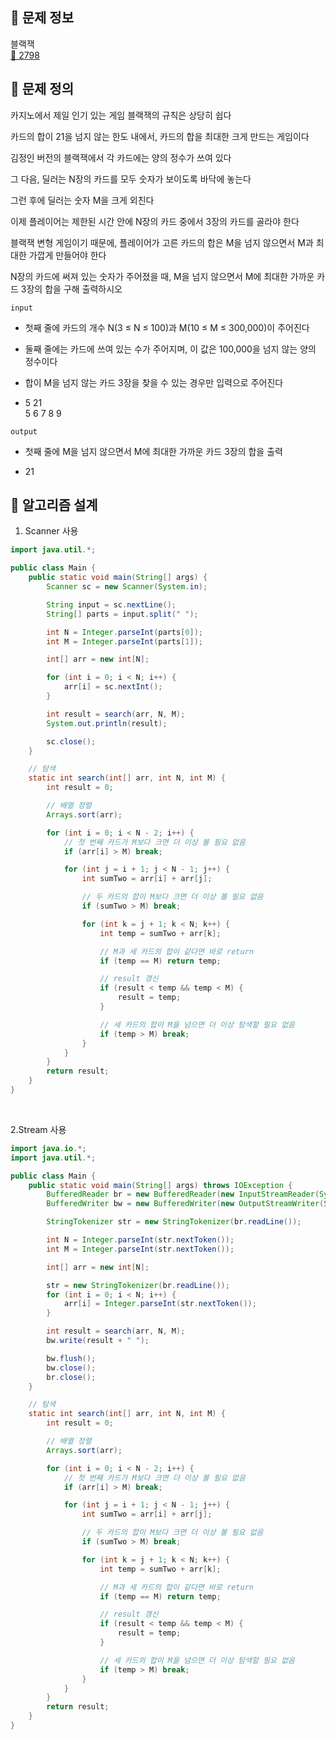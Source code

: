 ## 🌵 문제 정보
블랙잭 <br>
[🚗 2798](https://www.acmicpc.net/problem/2798)

## 🌵 문제 정의

카지노에서 제일 인기 있는 게임 블랙잭의 규칙은 상당히 쉽다 <br>

카드의 합이 21을 넘지 않는 한도 내에서, 카드의 합을 최대한 크게 만드는 게임이다 <br>

김정인 버전의 블랙잭에서 각 카드에는 양의 정수가 쓰여 있다 <br>

그 다음, 딜러는 N장의 카드를 모두 숫자가 보이도록 바닥에 놓는다 <br>

그런 후에 딜러는 숫자 M을 크게 외친다 <br>

이제 플레이어는 제한된 시간 안에 N장의 카드 중에서 3장의 카드를 골라야 한다 <br>

블랙잭 변형 게임이기 때문에, 플레이어가 고른 카드의 합은 M을 넘지 않으면서 M과 최대한 가깝게 만들어야 한다 <br>

N장의 카드에 써져 있는 숫자가 주어졌을 때, M을 넘지 않으면서 M에 최대한 가까운 카드 3장의 합을 구해 출력하시오

`input`
- 첫째 줄에 카드의 개수 N(3 ≤ N ≤ 100)과 M(10 ≤ M ≤ 300,000)이 주어진다
- 둘째 줄에는 카드에 쓰여 있는 수가 주어지며, 이 값은 100,000을 넘지 않는 양의 정수이다 
- 합이 M을 넘지 않는 카드 3장을 찾을 수 있는 경우만 입력으로 주어진다


- 5 21 <br>
  5 6 7 8 9

`output`
- 첫째 줄에 M을 넘지 않으면서 M에 최대한 가까운 카드 3장의 합을 출력


- 21

## 🌵 알고리즘 설계


1. Scanner 사용
```java
import java.util.*;

public class Main {
    public static void main(String[] args) {
        Scanner sc = new Scanner(System.in);

        String input = sc.nextLine();
        String[] parts = input.split(" ");

        int N = Integer.parseInt(parts[0]);
        int M = Integer.parseInt(parts[1]);

        int[] arr = new int[N];

        for (int i = 0; i < N; i++) {
            arr[i] = sc.nextInt();
        }

        int result = search(arr, N, M);
        System.out.println(result);

        sc.close();
    }

    // 탐색
    static int search(int[] arr, int N, int M) {
        int result = 0;

        // 배열 정렬
        Arrays.sort(arr);

        for (int i = 0; i < N - 2; i++) {
            // 첫 번째 카드가 M보다 크면 더 이상 볼 필요 없음
            if (arr[i] > M) break;

            for (int j = i + 1; j < N - 1; j++) {
                int sumTwo = arr[i] + arr[j];

                // 두 카드의 합이 M보다 크면 더 이상 볼 필요 없음
                if (sumTwo > M) break;

                for (int k = j + 1; k < N; k++) {
                    int temp = sumTwo + arr[k];

                    // M과 세 카드의 합이 같다면 바로 return
                    if (temp == M) return temp;

                    // result 갱신
                    if (result < temp && temp < M) {
                        result = temp;
                    }

                    // 세 카드의 합이 M을 넘으면 더 이상 탐색할 필요 없음
                    if (temp > M) break;
                }
            }
        }
        return result;
    }
}
```

<br>

2.Stream 사용
```java
import java.io.*;
import java.util.*;

public class Main {
    public static void main(String[] args) throws IOException {
        BufferedReader br = new BufferedReader(new InputStreamReader(System.in));
        BufferedWriter bw = new BufferedWriter(new OutputStreamWriter(System.out));

        StringTokenizer str = new StringTokenizer(br.readLine());

        int N = Integer.parseInt(str.nextToken());
        int M = Integer.parseInt(str.nextToken());

        int[] arr = new int[N];

        str = new StringTokenizer(br.readLine());
        for (int i = 0; i < N; i++) {
            arr[i] = Integer.parseInt(str.nextToken());
        }

        int result = search(arr, N, M);
        bw.write(result + " ");

        bw.flush();
        bw.close();
        br.close();
    }

    // 탐색
    static int search(int[] arr, int N, int M) {
        int result = 0;

        // 배열 정렬
        Arrays.sort(arr);

        for (int i = 0; i < N - 2; i++) {
            // 첫 번째 카드가 M보다 크면 더 이상 볼 필요 없음
            if (arr[i] > M) break;

            for (int j = i + 1; j < N - 1; j++) {
                int sumTwo = arr[i] + arr[j];

                // 두 카드의 합이 M보다 크면 더 이상 볼 필요 없음
                if (sumTwo > M) break;

                for (int k = j + 1; k < N; k++) {
                    int temp = sumTwo + arr[k];

                    // M과 세 카드의 합이 같다면 바로 return
                    if (temp == M) return temp;

                    // result 갱신
                    if (result < temp && temp < M) {
                        result = temp;
                    }

                    // 세 카드의 합이 M을 넘으면 더 이상 탐색할 필요 없음
                    if (temp > M) break;
                }
            }
        }
        return result;
    }
}
```